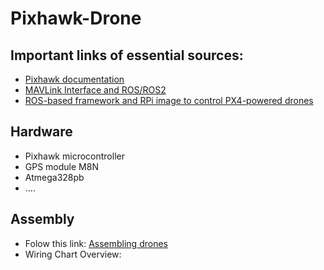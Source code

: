 # Pixhawk-Drone
## Important links of essential sources:
+ [Pixhawk documentation](https://ardupilot.org/copter/docs/common-pixhawk-overview.html)
+ [MAVLink Interface and ROS/ROS2](https://ardupilot.org/dev/docs/mavlink-requesting-data.html)
+ [ROS-based framework and RPi image to control PX4-powered drones](https://github.com/CopterExpress/clover)
## Hardware
+ Pixhawk microcontroller
+ GPS module M8N
+ Atmega328pb
+ ....
## Assembly
+ Folow this link: [Assembling drones](https://docs.px4.io/main/en/assembly/quick_start_pixhawk4.html)
+ Wiring Chart Overview: ![]() <!---Images here-->
